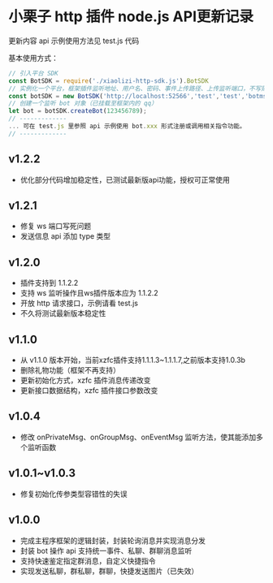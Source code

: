 # 小栗子 http 插件 node.js API更新记录

  更新内容 api 示例使用方法见 test.js 代码

  基本使用方式：

  ```javascript
  // 引入平台 SDK
  const BotSDK = require('./xiaolizi-http-sdk.js').BotSDK
  // 实例化一个平台，框架插件监听地址、用户名、密码、事件上传路径、上传监听端口，不写则默认80
  const botSDK = new BotSDK('http://localhost:52566','test','test','botmsg',8888)
  // 创建一个监听 bot 对象（已挂载至框架内的 qq）
  let bot = botSDK.createBot(123456789);
  // -------------
  ... 可在 test.js 里参照 api 示例使用 bot.xxx 形式注册或调用相关指令功能。
  // -------------
  ```

## v1.2.2

* 优化部分代码增加稳定性，已测试最新版api功能，授权可正常使用

## v1.2.1

* 修复 ws 端口写死问题
* 发送信息 api 添加 type 类型

## v1.2.0

* 插件支持到 1.1.2.2
* 支持 ws 监听操作且ws插件版本应为 1.1.2.2
* 开放 http 请求接口，示例请看 test.js
* 不久将测试最新版本稳定性

## v1.1.0

* 从 v1.1.0 版本开始，当前xzfc插件支持1.1.1.3~1.1.1.7,之前版本支持1.0.3b
* 删除礼物功能（框架不再支持）
* 更新初始化方式，xzfc 插件消息传递改变
* 更新接口数据结构，xzfc 插件接口参数改变

## v1.0.4

* 修改 onPrivateMsg、onGroupMsg、onEventMsg 监听方法，使其能添加多个监听函数

## v1.0.1~v1.0.3

* 修复初始化传参类型容错性的失误

## v1.0.0
  
* 完成主程序框架的逻辑封装，封装轮询消息并实现消息分发
* 封装 bot 操作 api 支持统一事件、私聊、群聊消息监听
* 支持快速鉴定指定群消息，自定义快捷指令
* 实现发送私聊，群私聊，群聊，快捷发送图片（已失效）

